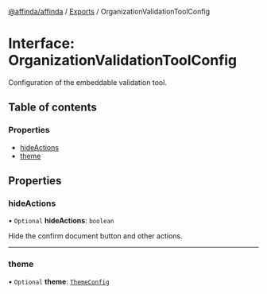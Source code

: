 [@affinda/affinda](../README.md) / [Exports](../modules.md) / OrganizationValidationToolConfig

# Interface: OrganizationValidationToolConfig

Configuration of the embeddable validation tool.

## Table of contents

### Properties

- [hideActions](OrganizationValidationToolConfig.md#hideactions)
- [theme](OrganizationValidationToolConfig.md#theme)

## Properties

### hideActions

• `Optional` **hideActions**: `boolean`

Hide the confirm document button and other actions.

___

### theme

• `Optional` **theme**: [`ThemeConfig`](ThemeConfig.md)
